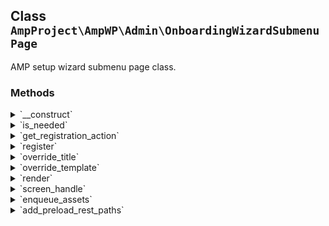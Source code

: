 ## Class `AmpProject\AmpWP\Admin\OnboardingWizardSubmenuPage`

AMP setup wizard submenu page class.

### Methods
<details>
<summary>`__construct`</summary>

```php
public __construct( \AmpProject\AmpWP\Admin\GoogleFonts $google_fonts, \AmpProject\AmpWP\Admin\ReaderThemes $reader_themes, \AmpProject\AmpWP\Admin\RESTPreloader $rest_preloader )
```

OnboardingWizardSubmenuPage constructor.


</details>
<details>
<summary>`is_needed`</summary>

```php
static public is_needed()
```

Check whether the conditional object is currently needed.


</details>
<details>
<summary>`get_registration_action`</summary>

```php
static public get_registration_action()
```

Get the action to use for registering the service.


</details>
<details>
<summary>`register`</summary>

```php
public register()
```

Sets up hooks.


</details>
<details>
<summary>`override_title`</summary>

```php
public override_title( $admin_title )
```

Overrides the admin title on the wizard screen. Without this filter, the title portion would be empty.


</details>
<details>
<summary>`override_template`</summary>

```php
public override_template()
```

Renders the setup wizard screen output and exits.


</details>
<details>
<summary>`render`</summary>

```php
public render()
```

Renders the setup wizard screen output, beginning just before the closing head tag.


</details>
<details>
<summary>`screen_handle`</summary>

```php
public screen_handle()
```

Provides the setup screen handle.


</details>
<details>
<summary>`enqueue_assets`</summary>

```php
public enqueue_assets( $hook_suffix )
```

Enqueues setup assets.


</details>
<details>
<summary>`add_preload_rest_paths`</summary>

```php
protected add_preload_rest_paths()
```

Adds REST paths to preload.


</details>
